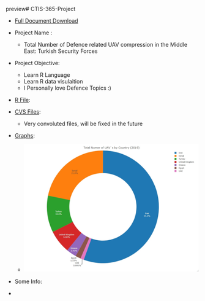 preview# CTIS-365-Project

- [Full Document Download](https://github.com/omerwwazap/CTIS-365-Project/blob/master/LeventDurdali_Drone_FIN.pdf)
  
- Project Name :
  - Total Number of Defence related UAV compression in the Middle East: Turkish Security Forces

- Project Objective:
  - Learn R Language 
  - Learn R data visulaition
  - I Personally love Defence Topics :)

- [R File](/R_Code):
- [CVS Files](/Excel_Files):
  - Very convoluted files, will be fixed in the future
- [Graphs](/R_Final_Graphs):
  - ![alt text](https://github.com/omerwwazap/CTIS-365-Project/blob/master/R_Final_Graphs/Donut%20Chart%20Total%20Numer%20of%20UAV's%20by%20Country.jpeg "Donut Chart")

 - Some Info:
  - 
